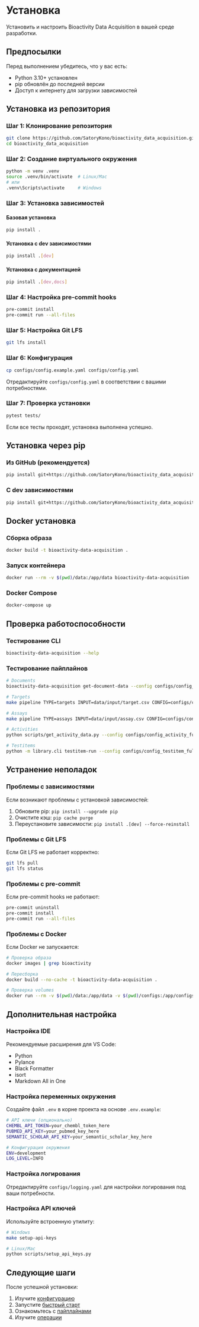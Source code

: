# Установка

Установить и настроить Bioactivity Data Acquisition в вашей среде разработки.

## Предпосылки

Перед выполнением убедитесь, что у вас есть:

- Python 3.10+ установлен
- pip обновлён до последней версии
- Доступ к интернету для загрузки зависимостей

## Установка из репозитория

### Шаг 1: Клонирование репозитория

```bash
git clone https://github.com/SatoryKono/bioactivity_data_acquisition.git
cd bioactivity_data_acquisition
```

### Шаг 2: Создание виртуального окружения

```bash
python -m venv .venv
source .venv/bin/activate  # Linux/Mac
# или
.venv\Scripts\activate     # Windows
```

### Шаг 3: Установка зависимостей

#### Базовая установка

```bash
pip install .
```

#### Установка с dev зависимостями

```bash
pip install .[dev]
```

#### Установка с документацией

```bash
pip install .[dev,docs]
```

### Шаг 4: Настройка pre-commit hooks

```bash
pre-commit install
pre-commit run --all-files
```

### Шаг 5: Настройка Git LFS

```bash
git lfs install
```

### Шаг 6: Конфигурация

```bash
cp configs/config.example.yaml configs/config.yaml
```

Отредактируйте `configs/config.yaml` в соответствии с вашими потребностями.

### Шаг 7: Проверка установки

```bash
pytest tests/
```

Если все тесты проходят, установка выполнена успешно.

## Установка через pip

### Из GitHub (рекомендуется)

```bash
pip install git+https://github.com/SatoryKono/bioactivity_data_acquisition.git
```

### С dev зависимостями

```bash
pip install git+https://github.com/SatoryKono/bioactivity_data_acquisition.git#egg=bioactivity-data-acquisition[dev]
```

## Docker установка

### Сборка образа

```bash
docker build -t bioactivity-data-acquisition .
```

### Запуск контейнера

```bash
docker run --rm -v $(pwd)/data:/app/data bioactivity-data-acquisition
```

### Docker Compose

```bash
docker-compose up
```

## Проверка работоспособности

### Тестирование CLI

```bash
bioactivity-data-acquisition --help
```

### Тестирование пайплайнов

```bash
# Documents
bioactivity-data-acquisition get-document-data --config configs/config_documents_full.yaml --limit 3

# Targets
make pipeline TYPE=targets INPUT=data/input/target.csv CONFIG=configs/config_target_full.yaml

# Assays
make pipeline TYPE=assays INPUT=data/input/assay.csv CONFIG=configs/config_assay_full.yaml

# Activities
python scripts/get_activity_data.py --config configs/config_activity_full.yaml --limit 10

# Testitems
python -m library.cli testitem-run --config configs/config_testitem_full.yaml --input data/input/testitem.csv
```

## Устранение неполадок

### Проблемы с зависимостями

Если возникают проблемы с установкой зависимостей:

1. Обновите pip: `pip install --upgrade pip`
2. Очистите кэш: `pip cache purge`
3. Переустановите зависимости: `pip install .[dev] --force-reinstall`

### Проблемы с Git LFS

Если Git LFS не работает корректно:

```bash
git lfs pull
git lfs status
```

### Проблемы с pre-commit

Если pre-commit hooks не работают:

```bash
pre-commit uninstall
pre-commit install
pre-commit run --all-files
```

### Проблемы с Docker

Если Docker не запускается:

```bash
# Проверка образа
docker images | grep bioactivity

# Пересборка
docker build --no-cache -t bioactivity-data-acquisition .

# Проверка volumes
docker run --rm -v $(pwd)/data:/app/data -v $(pwd)/configs:/app/configs bioactivity-data-acquisition ls -la /app
```

## Дополнительная настройка

### Настройка IDE

Рекомендуемые расширения для VS Code:

- Python
- Pylance
- Black Formatter
- isort
- Markdown All in One

### Настройка переменных окружения

Создайте файл `.env` в корне проекта на основе `.env.example`:

```bash
# API ключи (опционально)
CHEMBL_API_TOKEN=your_chembl_token_here
PUBMED_API_KEY=your_pubmed_key_here
SEMANTIC_SCHOLAR_API_KEY=your_semantic_scholar_key_here

# Конфигурация окружения
ENV=development
LOG_LEVEL=INFO
```

### Настройка логирования

Отредактируйте `configs/logging.yaml` для настройки логирования под ваши потребности.

### Настройка API ключей

Используйте встроенную утилиту:

```bash
# Windows
make setup-api-keys

# Linux/Mac
python scripts/setup_api_keys.py
```

## Следующие шаги

После успешной установки:

1. Изучите [конфигурацию](config.md)
2. Запустите [быстрый старт](../tutorials/quickstart.md)
3. Ознакомьтесь с [пайплайнами](../pipelines/)
4. Изучите [операции](../operations/)
